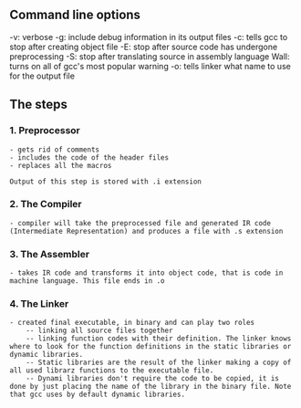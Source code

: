 ## Command line options

-v: verbose
-g: include debug information in its output files
-c: tells gcc to stop after creating object file
-E: stop after source code has undergone preprocessing
-S: stop after translating source in assembly language
Wall: turns on all of gcc's most popular warning
-o: tells linker what name to use for the output file

## The steps

### 1. Preprocessor
    - gets rid of comments
    - includes the code of the header files
    - replaces all the macros

    Output of this step is stored with .i extension

### 2. The Compiler
    - compiler will take the preprocessed file and generated IR code (Intermediate Representation) and produces a file with .s extension

### 3. The Assembler 
    - takes IR code and transforms it into object code, that is code in machine language. This file ends in .o

### 4. The Linker
    - created final executable, in binary and can play two roles
        -- linking all source files together
        -- linking function codes with their definition. The linker knows where to look for the function definitions in the static libraries or dynamic libraries. 
        -- Static libraries are the result of the linker making a copy of all used librarz functions to the executable file.
        -- Dynami libraries don't require the code to be copied, it is done by just placing the name of the library in the binary file. Note that gcc uses by default dynamic libraries.